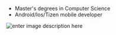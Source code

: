 - Master's degrees in Computer Science
- Android/Ios/Tizen mobile developer


![enter image description here](https://github-readme-stats-three-murex-53.vercel.app/api?username=feduss)
